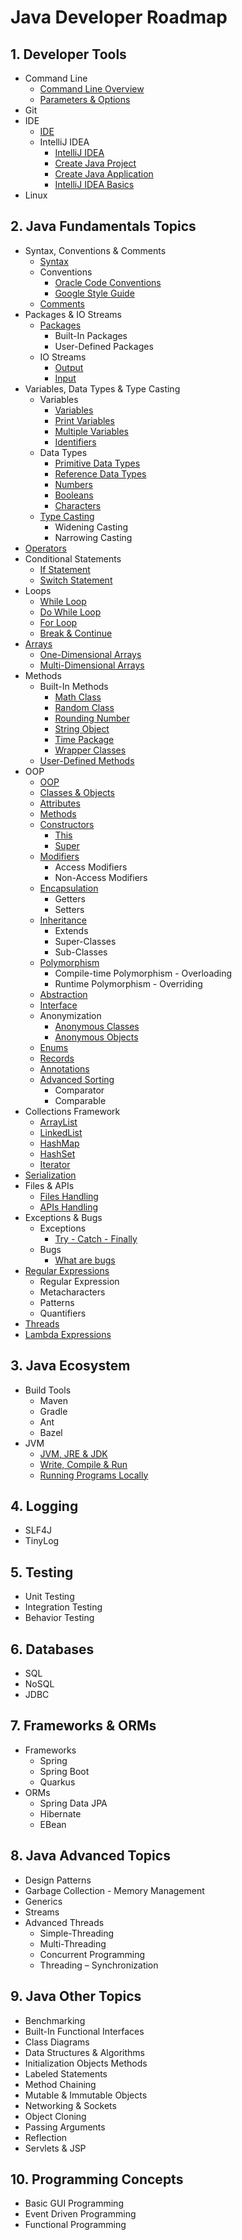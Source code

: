 # Java Developer Roadmap

## 1. Developer Tools
- Command Line
  - [Command Line Overview](https://hyperskill.org/learn/step/8977)
  - [Parameters & Options](https://hyperskill.org/learn/step/9746)
- Git
- IDE
  - [IDE](https://hyperskill.org/learn/step/10996)
  - IntelliJ IDEA
    - [IntelliJ IDEA](https://hyperskill.org/learn/step/37202)
    - [Create Java Project](https://www.jetbrains.com/help/idea/new-project-wizard.html)
    - [Create Java Application](https://www.jetbrains.com/help/idea/creating-and-running-your-first-java-application.html)
    - [IntelliJ IDEA Basics](https://hyperskill.org/learn/step/5819)
- Linux

## 2. Java Fundamentals Topics
- Syntax, Conventions & Comments
  - [Syntax](https://www.w3schools.com/java/java_syntax.asp)
  - Conventions
    - [Oracle Code Conventions](https://www.oracle.com/technetwork/java/codeconventions-150003.pdf)
    - [Google Style Guide](https://google.github.io/styleguide/javaguide.html)
  - [Comments](https://www.w3schools.com/java/java_comments.asp)
- Packages & IO Streams
  - [Packages](https://www.w3schools.com/java/java_packages.asp)
    - Built-In Packages
    - User-Defined Packages
  - IO Streams
    - [Output](https://www.w3schools.com/java/java_output.asp)
    - [Input](https://www.w3schools.com/java/java_user_input.asp)
- Variables, Data Types & Type Casting
  - Variables
    - [Variables](https://www.w3schools.com/java/java_variables.asp)
    - [Print Variables](https://www.w3schools.com/java/java_variables_print.asp)
    - [Multiple Variables](https://www.w3schools.com/java/java_variables_multiple.asp)
    - [Identifiers](https://www.w3schools.com/java/java_variables_identifiers.asp)
  - Data Types
    - [Primitive Data Types](https://www.w3schools.com/java/java_data_types.asp)
    - [Reference Data Types](https://www.w3schools.com/java/java_data_types_non-prim.asp)
    - [Numbers](https://www.w3schools.com/java/java_data_types_numbers.asp)
    - [Booleans](https://www.w3schools.com/java/java_data_types_boolean.asp)
    - [Characters](https://www.w3schools.com/java/java_data_types_characters.asp)
  - [Type Casting](https://www.w3schools.com/java/java_type_casting.asp)
    - Widening Casting
    - Narrowing Casting
- [Operators](https://www.w3schools.com/java/java_operators.asp)
- Conditional Statements
  - [If Statement](https://www.w3schools.com/java/java_conditions.asp)
  - [Switch Statement](https://www.w3schools.com/java/java_switch.asp)
- Loops
  - [While Loop](https://www.w3schools.com/java/java_while_loop.asp)
  - [Do While Loop](https://www.w3schools.com/java/java_while_loop_do.asp)
  - [For Loop](https://www.w3schools.com/java/java_for_loop.asp)
  - [Break & Continue](https://www.w3schools.com/java/java_break.asp)
- [Arrays](https://www.w3schools.com/java/java_arrays.asp)
  - [One-Dimensional Arrays](https://www.w3schools.com/java/java_arrays.asp)
  - [Multi-Dimensional Arrays](https://www.w3schools.com/java/java_arrays_multi.asp)
- Methods
  - Built-In Methods
    - [Math Class](https://www.w3schools.com/java/java_math.asp)
    - [Random Class](https://www.digitalocean.com/community/tutorials/java-random)
    - [Rounding Number](https://www.baeldung.com/java-round-decimal-number)
    - [String Object](https://www.w3schools.com/java/java_strings.asp)
    - [Time Package](https://www.w3schools.com/java/java_date.asp)
    - [Wrapper Classes](https://www.w3schools.com/java/java_wrapper_classes.asp)
  - [User-Defined Methods](https://www.w3schools.com/java/java_methods.asp)
- OOP
  - [OOP](https://www.w3schools.com/java/java_oop.asp)
  - [Classes & Objects](https://www.w3schools.com/java/java_classes.asp)
  - [Attributes](https://www.w3schools.com/java/java_class_attributes.asp)
  - [Methods](https://www.w3schools.com/java/java_class_methods.asp)
  - [Constructors](https://www.w3schools.com/java/java_constructors.asp)
    - [This](https://www.w3schools.com/java/ref_keyword_this.asp)
    - [Super](https://www.w3schools.com/java/ref_keyword_super.asp)
  - [Modifiers](https://www.w3schools.com/java/java_modifiers.asp)
    - Access Modifiers
    - Non-Access Modifiers
  - [Encapsulation](https://www.w3schools.com/java/java_encapsulation.asp)
    - Getters
    - Setters
  - [Inheritance](https://www.w3schools.com/java/java_inheritance.asp)
    - Extends
    - Super-Classes
    - Sub-Classes
  - [Polymorphism](https://www.geeksforgeeks.org/polymorphism-in-java/)
    - Compile-time Polymorphism - Overloading
    - Runtime Polymorphism - Overriding
  - [Abstraction](https://www.w3schools.com/java/java_abstract.asp)
  - [Interface](https://www.w3schools.com/java/java_interface.asp)
  - Anonymization
    - [Anonymous Classes](https://www.baeldung.com/java-anonymous-classes)
    - [Anonymous Objects](https://www.geeksforgeeks.org/anonymous-object-in-java/)
  - [Enums](https://www.w3schools.com/java/java_enums.asp)
  - [Records](https://www.baeldung.com/java-record-keyword)
  - [Annotations](https://www.geeksforgeeks.org/annotations-in-java/)
  - [Advanced Sorting](https://www.w3schools.com/java/java_advanced_sorting.asp)
    - Comparator
    - Comparable
- Collections Framework
  - [ArrayList](https://www.w3schools.com/java/java_arraylist.asp)
  - [LinkedList](https://www.w3schools.com/java/java_linkedlist.asp)
  - [HashMap](https://www.w3schools.com/java/java_hashmap.asp)
  - [HashSet](https://www.w3schools.com/java/java_hashset.asp)
  - [Iterator](https://www.w3schools.com/java/java_iterator.asp)
- [Serialization](https://www.baeldung.com/java-serialization)
- Files & APIs
  - [Files Handling](https://www.w3schools.com/java/java_files.asp)
  - [APIs Handling](https://www.baeldung.com/java-9-http-client)
- Exceptions & Bugs
  - Exceptions
    - [Try - Catch - Finally](https://www.w3schools.com/java/java_try_catch.asp)
  - Bugs
    - [What are bugs](https://hyperskill.org/learn/step/5504)
- [Regular Expressions](https://www.w3schools.com/java/java_regex.asp)
  - Regular Expression
  - Metacharacters
  - Patterns
  - Quantifiers
- [Threads](https://www.w3schools.com/java/java_threads.asp)
- [Lambda Expressions](https://www.w3schools.com/java/java_lambda.asp)

## 3. Java Ecosystem
- Build Tools
  - Maven
  - Gradle
  - Ant
  - Bazel
- JVM
  - [JVM, JRE & JDK](https://hyperskill.org/learn/step/3499)
  - [Write, Compile & Run](https://hyperskill.org/learn/step/3739)
  - [Running Programs Locally](https://hyperskill.org/learn/step/3746)

## 4. Logging
- SLF4J
- TinyLog

## 5. Testing
- Unit Testing
- Integration Testing
- Behavior Testing

## 6. Databases
- SQL
- NoSQL
- JDBC

## 7. Frameworks & ORMs
- Frameworks
  - Spring 
  - Spring Boot
  - Quarkus
- ORMs
  - Spring Data JPA
  - Hibernate
  - EBean

## 8. Java Advanced Topics
- Design Patterns
- Garbage Collection - Memory Management
- Generics
- Streams
- Advanced Threads
  - Simple-Threading
  - Multi-Threading
  - Concurrent Programming
  - Threading – Synchronization

## 9. Java Other Topics
- Benchmarking
- Built-In Functional Interfaces
- Class Diagrams
- Data Structures & Algorithms
- Initialization Objects Methods
- Labeled Statements
- Method Chaining
- Mutable & Immutable Objects
- Networking & Sockets
- Object Cloning
- Passing Arguments
- Reflection
- Servlets & JSP

## 10. Programming Concepts
- Basic GUI Programming
- Event Driven Programming
- Functional Programming